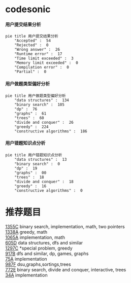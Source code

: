 # codesonic

<!-- tabs:start -->



#### **用户提交结果分析**

```mermaid
pie title 用户提交结果分析
    "Accepted" :  54
    "Rejected" :  0
    "Wrong answer" :  26
    "Runtime error" :  17
    "Time limit exceeded" :  3
    "Memory limit exceeded" :  0
    "Compilation error" :  0
    "Partial" :  0
```

#### **用户做题类型偏好分析**

```mermaid
pie title 用户做题类型偏好分析
    "data structures" :  134
    "binary search" :  105
    "dp" :  76
    "graphs" :  61
    "trees" :  60
    "divide and conquer" :  26
    "greedy" :  224
    "constructive algorithms" :  186
```
#### **用户错题知识点分析**

```mermaid
pie title 用户错题知识点分析
    "data structures" :  13
    "binary search" :  0
    "dp" :  19
    "graphs" :  00
    "trees" :  18
    "divide and conquer" :  18
    "greedy" :  16
    "constructive algorithms" :  0
```



<!-- tabs:end -->
# 推荐题目
[1355C](https://codeforces.com/contest/1355/problem/C)		binary search,
                        implementation,
                        math,
                        two pointers		  
[1338A](https://codeforces.com/contest/1338/problem/A)		greedy,
                        math		  
[1065A](https://codeforces.com/contest/1065/problem/A)		implementation,
                        math		  
[605D](https://codeforces.com/contest/605/problem/D)		data structures,
                        dfs and similar		  
[1297C](https://codeforces.com/contest/1297/problem/C)		*special problem,
                        greedy		  
[917B](https://codeforces.com/contest/917/problem/B)		dfs and similar,
                        dp,
                        games,
                        graphs		  
[75A](https://codeforces.com/contest/75/problem/A)		implementation		  
[987F](https://codeforces.com/contest/987/problem/F)		dsu,graphs,sortings,trees		  
[772E](https://codeforces.com/contest/772/problem/E)		binary search,
                        divide and conquer,
                        interactive,
                        trees		  
[34A](https://codeforces.com/contest/34/problem/A)		implementation		  
